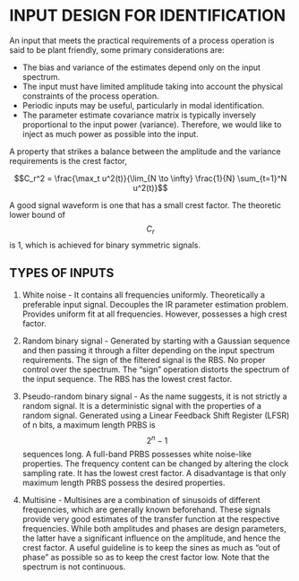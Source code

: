 # INPUT DESIGN FOR IDENTIFICATION

An input that meets the practical requirements of a process 
operation is said to be plant friendly, some primary 
considerations are:

- The bias and variance of the estimates depend only on the input
spectrum.
- The input must have limited amplitude taking into account the 
physical constraints of the process operation.
- Periodic inputs may be useful, particularly in modal identification.
- The parameter estimate covariance matrix is typically inversely proportional 
to the input power (variance). Therefore, we would like to inject as much power 
as possible into the input.

A property that strikes a balance between the amplitude and the variance requirements is the crest
factor,

$$C_r^2 = \frac{\max_t u^2(t)}{\lim_{N \to \infty} \frac{1}{N} \sum_{t=1}^N u^2(t)}$$

A good signal waveform is one that has a small crest factor. The theoretic lower bound of $$C_{r}$$ is 1, which is achieved for binary symmetric signals.

## TYPES OF INPUTS

1. White noise - It contains all frequencies uniformly. Theoretically a preferable input signal. Decouples
the IR parameter estimation problem. Provides uniform fit at all frequencies. However,
possesses a high crest factor.

2. Random binary signal - Generated by starting with a Gaussian sequence and then passing it through a
filter depending on the input spectrum requirements. The sign of the filtered signal is the RBS.
No proper control over the spectrum. The “sign” operation distorts the spectrum of the input
sequence. The RBS has the lowest crest factor.

3. Pseudo-random binary signal - As the name suggests, it is not strictly a random signal. It is a deterministic signal with the properties of a random signal. Generated using a Linear Feedback Shift Register (LFSR) of n bits, a maximum length PRBS is $$ 2^n - 1 $$ sequences long. A full-band PRBS possesses white noise-like properties. The frequency content can be changed by altering the clock sampling rate. It has the lowest crest factor. A disadvantage is that only maximum length PRBS possess the desired properties.

4. Multisine - Multisines are a combination of sinusoids of different frequencies, which are generally
known beforehand. These signals provide very good estimates of the transfer function at the respective frequencies. While both amplitudes and phases are design parameters, the latter have a significant influence on the amplitude, and hence the crest factor. A useful guideline is to keep
the sines as much as “out of phase” as possible so as to keep the crest factor low. Note that the
spectrum is not continuous.
